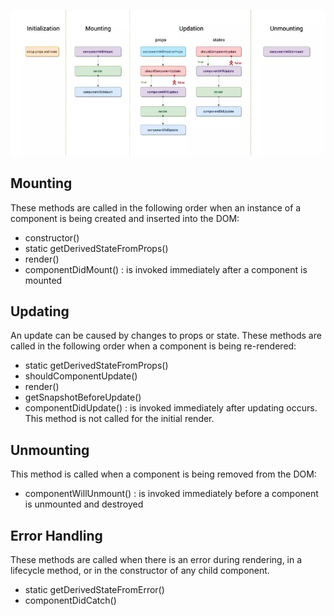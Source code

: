 ![Life-Cycle](/img/life-cycle.webp "Life-Cycle")

## Mounting
These methods are called in the following order when an instance of a component is being created and inserted into the DOM:

- constructor()
- static getDerivedStateFromProps()
- render()
- componentDidMount() : is invoked immediately after a component is mounted

## Updating
An update can be caused by changes to props or state. These methods are called in the following order when a component is being re-rendered:

- static getDerivedStateFromProps()
- shouldComponentUpdate()
- render()
- getSnapshotBeforeUpdate()
- componentDidUpdate() : is invoked immediately after updating occurs. This method is not called for the initial render.

## Unmounting
This method is called when a component is being removed from the DOM:

- componentWillUnmount() : is invoked immediately before a component is unmounted and destroyed
## Error Handling
These methods are called when there is an error during rendering, in a lifecycle method, or in the constructor of any child component.

- static getDerivedStateFromError()
- componentDidCatch()

